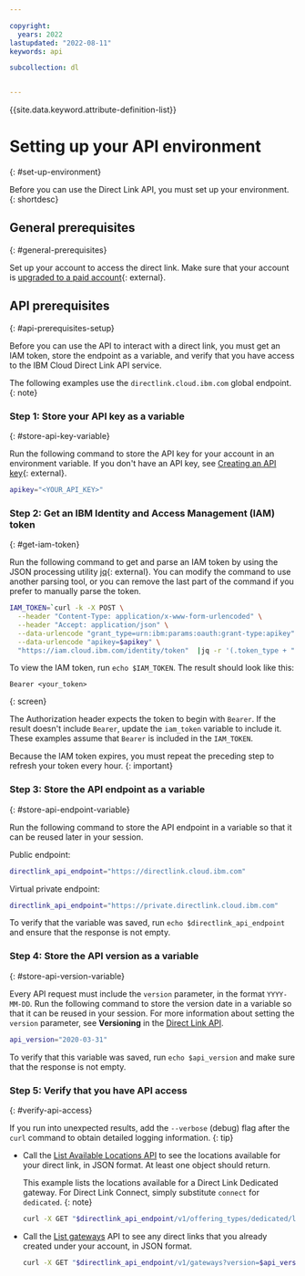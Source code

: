 ```yaml
---

copyright:
  years: 2022
lastupdated: "2022-08-11"
keywords: api

subcollection: dl


---
```


{{site.data.keyword.attribute-definition-list}}

# Setting up your API environment
{: #set-up-environment}

Before you can use the Direct Link API, you must set up your environment.
{: shortdesc}

## General prerequisites
{: #general-prerequisites}

Set up your account to access the direct link. Make sure that your account is [upgraded to a paid account](/docs/account?topic=account-accountfaqs#changeacct){: external}.

## API prerequisites
{: #api-prerequisites-setup}

Before you can use the API to interact with a direct link, you must get an IAM token, store the endpoint as a variable, and verify that you have access to the IBM Cloud Direct Link API service.

The following examples use the `directlink.cloud.ibm.com` global endpoint.
{: note}

### Step 1: Store your API key as a variable
{: #store-api-key-variable}

Run the following command to store the API key for your account in an environment variable. If you don't have an API key, see [Creating an API key](/docs/account?topic=account-userapikey#create_user_key){: external}.

```sh
apikey="<YOUR_API_KEY>"
```

### Step 2: Get an IBM Identity and Access Management (IAM) token
{: #get-iam-token}

Run the following command to get and parse an IAM token by using the JSON processing utility [jq](https://stedolan.github.io/jq/){: external}. You can modify the command to use another parsing tool, or you can remove the last part of the command if you prefer to manually parse the token.

```sh
IAM_TOKEN=`curl -k -X POST \
  --header "Content-Type: application/x-www-form-urlencoded" \
  --header "Accept: application/json" \
  --data-urlencode "grant_type=urn:ibm:params:oauth:grant-type:apikey" \
  --data-urlencode "apikey=$apikey" \
  "https://iam.cloud.ibm.com/identity/token"  |jq -r '(.token_type + " " + .access_token)'`
```

To view the IAM token, run ``echo $IAM_TOKEN``. The result should look like this:

```text
Bearer <your_token>
```
{: screen}

The Authorization header expects the token to begin with `Bearer`. If the result doesn't include `Bearer`, update the `iam_token` variable to include it. These examples assume that `Bearer` is included in the `IAM_TOKEN`.

Because the IAM token expires, you must repeat the preceding step to refresh your token every hour.
{: important}

### Step 3: Store the API endpoint as a variable
{: #store-api-endpoint-variable}

Run the following command to store the API endpoint in a variable so that it can be reused later in your session.  

Public endpoint:

```sh
directlink_api_endpoint="https://directlink.cloud.ibm.com"
```

Virtual private endpoint:

```sh
directlink_api_endpoint="https://private.directlink.cloud.ibm.com"
```

To verify that the variable was saved, run `echo $directlink_api_endpoint` and ensure that the response is not empty.

### Step 4: Store the API version as a variable
{: #store-api-version-variable}

Every API request must include the `version` parameter, in the format `YYYY-MM-DD`. Run the following command to store the version date in a variable so that it can be reused in your session. For more information about setting the `version` parameter, see **Versioning** in the [Direct Link API](/apidocs/direct_link#versioning).

```sh
api_version="2020-03-31"
```

To verify that this variable was saved, run ``echo $api_version`` and make sure that the response is not empty.

### Step 5: Verify that you have API access
{: #verify-api-access}

If you run into unexpected results, add the `--verbose` (debug) flag after the `curl` command to obtain detailed logging information.
{: tip}

* Call the [List Available Locations API](/apidocs/direct_link#list-offering-type-locations) to see the locations available for your direct link, in JSON format. At least one object should return. 
   
   This example lists the locations available for a Direct Link Dedicated gateway. For Direct Link Connect, simply substitute `connect` for `dedicated`.
   {: note}

    ```sh
    curl -X GET "$directlink_api_endpoint/v1/offering_types/dedicated/locations?version=$api_version"   -H "Authorization: $IAM_TOKEN"
    ```

* Call the [List gateways](/apidocs/direct_link#list-gateways) API to see any direct links that you already created under your account, in JSON format.

    ```sh
    curl -X GET "$directlink_api_endpoint/v1/gateways?version=$api_version"   -H "Authorization: $IAM_TOKEN"
    ```
